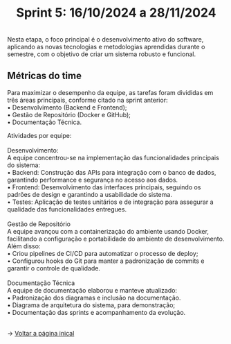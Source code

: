 <span id="topo"> <h1 align="center">Sprint 5: 16/10/2024 a 28/11/2024</h1>
<br>
Nesta etapa, o foco principal é o desenvolvimento ativo do software, aplicando as novas tecnologias e metodologias aprendidas durante o semestre, com o objetivo de criar um sistema robusto e funcional.

<span id="metricas">
    
## Métricas do time
Para maximizar o desempenho da equipe, as tarefas foram divididas em três áreas principais, conforme citado na sprint anterior:
<br>
• Desenvolvimento (Backend e Frontend);
<br>
• Gestão de Repositório (Docker e GitHub);
<br>
• Documentação Técnica.
<br>

Atividades por equipe:
<br>
<br>
Desenvolvimento: 
<br>
A equipe concentrou-se na implementação das funcionalidades principais do sistema:
<br>
• Backend: Construção das APIs para integração com o banco de dados, garantindo performance e segurança no acesso aos dados.
<br>
• Frontend: Desenvolvimento das interfaces principais, seguindo os padrões de design e garantindo a usabilidade do sistema.
<br>
• Testes: Aplicação de testes unitários e de integração para assegurar a qualidade das funcionalidades entregues.
<br>
<br>
Gestão de Repositório
<br>
A equipe avançou com a containerização do ambiente usando Docker, facilitando a configuração e portabilidade do ambiente de desenvolvimento. Além disso:
<br>
• Criou pipelines de CI/CD para automatizar o processo de deploy;
<br>
• Configurou hooks do Git para manter a padronização de commits e garantir o controle de qualidade.
<br>
<br>
Documentação Técnica
<br>
A equipe de documentação elaborou e manteve atualizado:
<br>
• Padronização dos diagramas e inclusão na documentação.
<br>
• Diagrama de arquitetura do sistema, para demonstração;
<br>
• Documentação das sprints e acompanhamento da evolução.
<br>
<br>

→ [Voltar a página inical](https://github.com/EcoVoucher/Api.Backend/blob/main/README.md)
